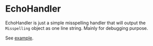 # EchoHandler

EchoHandler is just a simple misspelling handler that will output the `Misspelling`
object as one line string. Mainly for debugging purpose.

See [example](https://github.com/tigitz/php-spellchecker/blob/master/example/mispelling_finder_aspell_string_echo.php).
